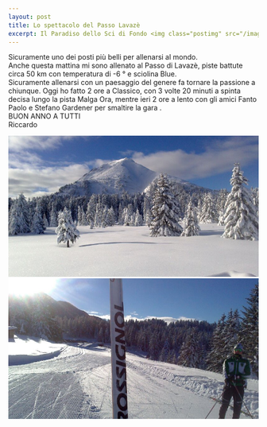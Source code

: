 ```yaml
---
layout: post
title: Lo spettacolo del Passo Lavazè
excerpt: Il Paradiso dello Sci di Fondo <img class="postimg" src="/images/lava1.jpg">
---
```


Sicuramente uno dei posti più belli per allenarsi al mondo.<br>
Anche questa mattina mi sono allenato al Passo di Lavazè, piste battute circa 50 km con temperatura di -6 ° e sciolina Blue.<br> 
Sicuramente allenarsi con un paesaggio del genere fa tornare la passione a chiunque. Oggi ho fatto 2 ore a Classico, con 3 volte 20 minuti a spinta decisa lungo la pista Malga Ora, mentre ieri 2 ore a lento con gli amici Fanto Paolo e Stefano Gardener per smaltire la gara .
<br>
BUON ANNO A TUTTI<br>
Riccardo 




<a href="/images/lava1.jpg"><img class="postimg" src="/images/lava1.jpg"></a>
<a href="/images/lava2.jpg"><img class="postimg" src="/images/lava2.jpg"></a>
